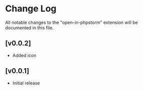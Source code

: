 # Change Log

All notable changes to the "open-in-phpstorm" extension will be documented in this file.

## [v0.0.2]

- Added icon

## [v0.0.1]

- Initial release
